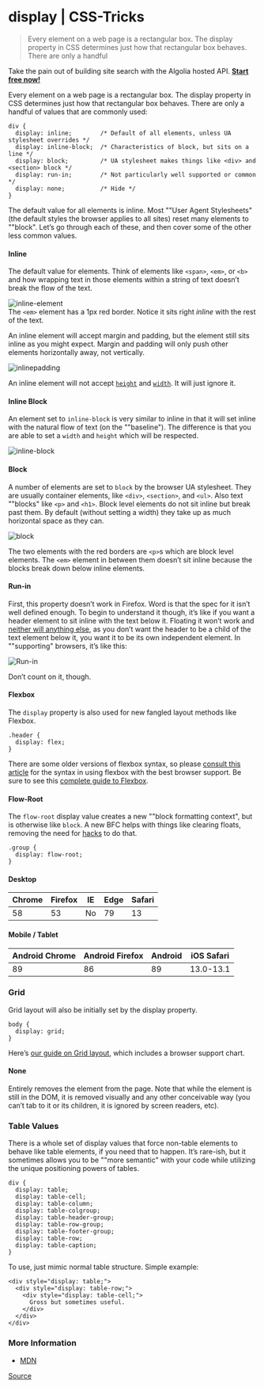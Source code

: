 # display | CSS-Tricks

> Every element on a web page is a rectangular box. The display property in CSS determines just how that rectangular box behaves. There are only a handful

Take the pain out of building site search with the Algolia hosted API. **[Start free now!](https://srv.buysellads.com/ads/long/x/T6A3N7DTTTTTTT66YJJCTTTTTTTVXPSDKTTTTTTTL4MCVYTTTTTTTR7M5VBNBBPUCMZDVIPYC73H6KZZP3ACOW44VQPE)**

Every element on a web page is a rectangular box. The display property in CSS determines just how that rectangular box behaves. There are only a handful of values that are commonly used:

    div {
      display: inline;        /* Default of all elements, unless UA stylesheet overrides */
      display: inline-block;  /* Characteristics of block, but sits on a line */
      display: block;         /* UA stylesheet makes things like <div> and <section> block */
      display: run-in;        /* Not particularly well supported or common */
      display: none;          /* Hide */
    }

The default value for all elements is inline. Most ""User Agent Stylesheets" (the default styles the browser applies to all sites) reset many elements to ""block". Let’s go through each of these, and then cover some of the other less common values.

#### Inline

The default value for elements. Think of elements like `<span>`, `<em>`, or `<b>` and how wrapping text in those elements within a string of text doesn’t break the flow of the text.

![](chrome-extension://css-tricks.com/wp-content/uploads/2011/09/inline-element.png "inline-element")  
The `<em>` element has a 1px red border. Notice it sits right _inline_ with the rest of the text.  

An inline element will accept margin and padding, but the element still sits inline as you might expect. Margin and padding will only push other elements horizontally away, not vertically.

![](chrome-extension://css-tricks.com/wp-content/uploads/2011/09/inlinepadding.png "inlinepadding")

An inline element will not accept [`height`](https://css-tricks.com/almanac/properties/h/height/) and [`width`](https://css-tricks.com/almanac/properties/w/width/). It will just ignore it.

#### Inline Block

An element set to `inline-block` is very similar to inline in that it will set inline with the natural flow of text (on the ""baseline"). The difference is that you are able to set a `width` and `height` which will be respected.

![](chrome-extension://css-tricks.com/wp-content/uploads/2011/09/inline-block.png "inline-block")

#### Block

A number of elements are set to `block` by the browser UA stylesheet. They are usually container elements, like `<div>`, `<section>`, and `<ul>`. Also text ""blocks" like `<p>` and `<h1>`. Block level elements do not sit inline but break past them. By default (without setting a width) they take up as much horizontal space as they can.

![](chrome-extension://css-tricks.com/wp-content/uploads/2011/09/block.png "block")

The two elements with the red borders are `<p>`s which are block level elements. The `<em>` element in between them doesn’t sit inline because the blocks break down below inline elements.

#### Run-in

First, this property doesn’t work in Firefox. Word is that the spec for it isn’t well defined enough. To begin to understand it though, it’s like if you want a header element to sit inline with the text below it. Floating it won’t work and [neither will anything else](https://css-tricks.com/run-in/), as you don’t want the header to be a child of the text element below it, you want it to be its own independent element. In ""supporting" browsers, it’s like this:

![](chrome-extension://css-tricks.com/wp-content/uploads/2011/09/Run-in.png "Run-in")

Don’t count on it, though.

#### Flexbox

The `display` property is also used for new fangled layout methods like Flexbox.

    .header {
      display: flex;
    }

There are some older versions of flexbox syntax, so please [consult this article](https://css-tricks.com/using-flexbox/) for the syntax in using flexbox with the best browser support. Be sure to see this [complete guide to Flexbox](https://css-tricks.com/snippets/css/a-guide-to-flexbox/).

#### Flow-Root

The `flow-root` display value creates a new ""block formatting context", but is otherwise like `block`. A new BFC helps with things like clearing floats, removing the need for [hacks](https://css-tricks.com/snippets/css/clear-fix/) to do that.

    .group {
      display: flow-root;
    }

#### Desktop

| Chrome | Firefox | IE | Edge | Safari |
| --- | --- | --- | --- | --- |
| 58 | 53 | No | 79 | 13 |

#### Mobile / Tablet

| Android Chrome | Android Firefox | Android | iOS Safari |
| --- | --- | --- | --- |
| 89 | 86 | 89 | 13.0-13.1 |

### Grid

Grid layout will also be initially set by the display property.

    body {
      display: grid;
    }

Here’s [our guide on Grid layout](https://css-tricks.com/snippets/css/complete-guide-grid/), which includes a browser support chart.

#### None

Entirely removes the element from the page. Note that while the element is still in the DOM, it is removed visually and any other conceivable way (you can’t tab to it or its children, it is ignored by screen readers, etc).

### Table Values

There is a whole set of display values that force non-table elements to behave like table elements, if you need that to happen. It’s rare-ish, but it sometimes allows you to be ""more semantic" with your code while utilizing the unique positioning powers of tables.

    div {
      display: table;
      display: table-cell;
      display: table-column;
      display: table-colgroup;
      display: table-header-group;
      display: table-row-group;
      display: table-footer-group;
      display: table-row;
      display: table-caption;
    }

To use, just mimic normal table structure. Simple example:

    <div style="display: table;">
      <div style="display: table-row;">
        <div style="display: table-cell;">
          Gross but sometimes useful.
        </div>
      </div>
    </div>

### More Information

*   [MDN](https://developer.mozilla.org/en/CSS/display)


[Source](https://css-tricks.com/almanac/properties/d/display/)
